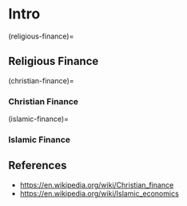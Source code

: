 # Intro

(religious-finance)=
## Religious Finance

(christian-finance)=
### Christian Finance

(islamic-finance)=
### Islamic Finance


## References
* https://en.wikipedia.org/wiki/Christian_finance
* https://en.wikipedia.org/wiki/Islamic_economics
